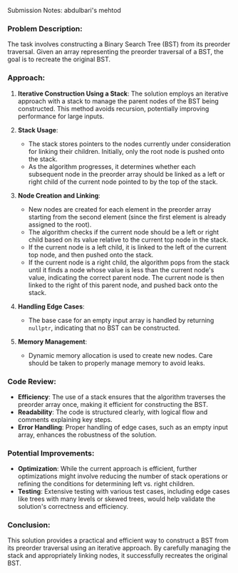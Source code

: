 Submission Notes: abdulbari's mehtod

### Problem Description:
The task involves constructing a Binary Search Tree (BST) from its preorder traversal. Given an array representing the preorder traversal of a BST, the goal is to recreate the original BST.

### Approach:
1. **Iterative Construction Using a Stack**: The solution employs an iterative approach with a stack to manage the parent nodes of the BST being constructed. This method avoids recursion, potentially improving performance for large inputs.

2. **Stack Usage**:
   - The stack stores pointers to the nodes currently under consideration for linking their children. Initially, only the root node is pushed onto the stack.
   - As the algorithm progresses, it determines whether each subsequent node in the preorder array should be linked as a left or right child of the current node pointed to by the top of the stack.

3. **Node Creation and Linking**:
   - New nodes are created for each element in the preorder array starting from the second element (since the first element is already assigned to the root).
   - The algorithm checks if the current node should be a left or right child based on its value relative to the current top node in the stack.
   - If the current node is a left child, it is linked to the left of the current top node, and then pushed onto the stack.
   - If the current node is a right child, the algorithm pops from the stack until it finds a node whose value is less than the current node's value, indicating the correct parent node. The current node is then linked to the right of this parent node, and pushed back onto the stack.

4. **Handling Edge Cases**:
   - The base case for an empty input array is handled by returning `nullptr`, indicating that no BST can be constructed.

5. **Memory Management**:
   - Dynamic memory allocation is used to create new nodes. Care should be taken to properly manage memory to avoid leaks.

### Code Review:
- **Efficiency**: The use of a stack ensures that the algorithm traverses the preorder array once, making it efficient for constructing the BST.
- **Readability**: The code is structured clearly, with logical flow and comments explaining key steps.
- **Error Handling**: Proper handling of edge cases, such as an empty input array, enhances the robustness of the solution.

### Potential Improvements:
- **Optimization**: While the current approach is efficient, further optimizations might involve reducing the number of stack operations or refining the conditions for determining left vs. right children.
- **Testing**: Extensive testing with various test cases, including edge cases like trees with many levels or skewed trees, would help validate the solution's correctness and efficiency.

### Conclusion:
This solution provides a practical and efficient way to construct a BST from its preorder traversal using an iterative approach. By carefully managing the stack and appropriately linking nodes, it successfully recreates the original BST.
